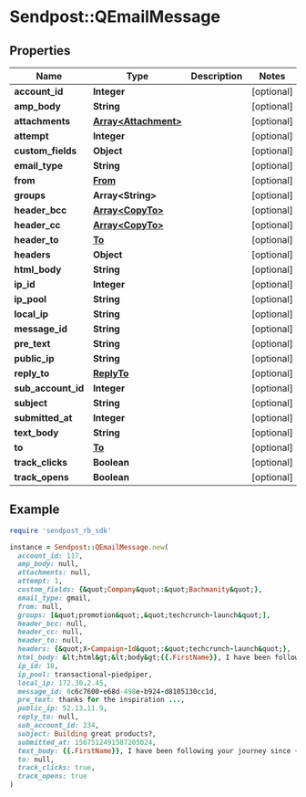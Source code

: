 # Sendpost::QEmailMessage

## Properties

| Name | Type | Description | Notes |
| ---- | ---- | ----------- | ----- |
| **account_id** | **Integer** |  | [optional] |
| **amp_body** | **String** |  | [optional] |
| **attachments** | [**Array&lt;Attachment&gt;**](Attachment.md) |  | [optional] |
| **attempt** | **Integer** |  | [optional] |
| **custom_fields** | **Object** |  | [optional] |
| **email_type** | **String** |  | [optional] |
| **from** | [**From**](From.md) |  | [optional] |
| **groups** | **Array&lt;String&gt;** |  | [optional] |
| **header_bcc** | [**Array&lt;CopyTo&gt;**](CopyTo.md) |  | [optional] |
| **header_cc** | [**Array&lt;CopyTo&gt;**](CopyTo.md) |  | [optional] |
| **header_to** | [**To**](To.md) |  | [optional] |
| **headers** | **Object** |  | [optional] |
| **html_body** | **String** |  | [optional] |
| **ip_id** | **Integer** |  | [optional] |
| **ip_pool** | **String** |  | [optional] |
| **local_ip** | **String** |  | [optional] |
| **message_id** | **String** |  | [optional] |
| **pre_text** | **String** |  | [optional] |
| **public_ip** | **String** |  | [optional] |
| **reply_to** | [**ReplyTo**](ReplyTo.md) |  | [optional] |
| **sub_account_id** | **Integer** |  | [optional] |
| **subject** | **String** |  | [optional] |
| **submitted_at** | **Integer** |  | [optional] |
| **text_body** | **String** |  | [optional] |
| **to** | [**To**](To.md) |  | [optional] |
| **track_clicks** | **Boolean** |  | [optional] |
| **track_opens** | **Boolean** |  | [optional] |

## Example

```ruby
require 'sendpost_rb_sdk'

instance = Sendpost::QEmailMessage.new(
  account_id: 117,
  amp_body: null,
  attachments: null,
  attempt: 1,
  custom_fields: {&quot;Company&quot;:&quot;Bachmanity&quot;},
  email_type: gmail,
  from: null,
  groups: [&quot;promotion&quot;,&quot;techcrunch-launch&quot;],
  header_bcc: null,
  header_cc: null,
  header_to: null,
  headers: {&quot;X-Campaign-Id&quot;:&quot;techcrunch-launch&quot;},
  html_body: &lt;html&gt;&lt;body&gt;{{.FirstName}}, I have been following your journey since {{.Company}} days. Just wanted to thank you for inspiring us.&lt;/body&gt;&lt;/html&gt;,
  ip_id: 18,
  ip_pool: transactional-piedpiper,
  local_ip: 172.30.2.45,
  message_id: 0c6c7600-e68d-498e-b924-d8105130cc1d,
  pre_text: thanks for the inspiration ...,
  public_ip: 52.13.11.9,
  reply_to: null,
  sub_account_id: 234,
  subject: Building great products?,
  submitted_at: 1567512491587205024,
  text_body: {{.FirstName}}, I have been following your journey since {{.Company}} days. Just wanted to thank you for inspiring us.,
  to: null,
  track_clicks: true,
  track_opens: true
)
```

